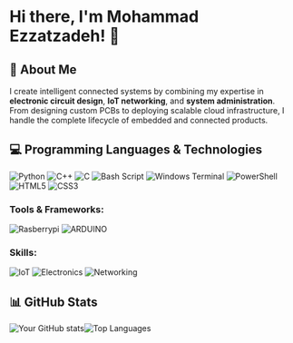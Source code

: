 # Hi there, I'm Mohammad Ezzatzadeh! 👋

## 🚀 About Me
I create intelligent connected systems by combining my expertise in **electronic circuit design**, **IoT networking**, and **system administration**. From designing custom PCBs to deploying scalable cloud infrastructure, I handle the complete lifecycle of embedded and connected products.

## 💻 Programming Languages & Technologies

![Python](https://img.shields.io/badge/Python-3776AB?style=for-the-badge&logo=python&logoColor=white)
![C++](https://img.shields.io/badge/C%2B%2B-00599C?style=for-the-badge&logo=c%2B%2B&logoColor=white)
![C](https://img.shields.io/badge/C-00599C?style=for-the-badge&logo=c&logoColor=white)
![Bash Script](https://img.shields.io/badge/bash_script-%23121011.svg?style=for-the-badge&logo=gnu-bash&logoColor=white)
![Windows Terminal](https://img.shields.io/badge/Windows%20Terminal-%234D4D4D.svg?style=for-the-badge&logo=windows-terminal&logoColor=white)
![PowerShell](https://img.shields.io/badge/PowerShell-%235391FE.svg?style=for-the-badge&logo=powershell&logoColor=white)
![HTML5](https://img.shields.io/badge/html5-%23E34F26.svg?style=for-the-badge&logo=html5&logoColor=white)
![CSS3](https://img.shields.io/badge/css3-%231572B6.svg?style=for-the-badge&logo=css3&logoColor=white)

### Tools & Frameworks:

![Rasberrypi](https://img.shields.io/badge/Raspberry%20Pi-A22846?style=for-the-badge&logo=Raspberry%20Pi&logoColor=white)
![ARDUINO](https://img.shields.io/badge/Arduino-00979D?style=for-the-badge&logo=Arduino&logoColor=white)

### Skills:
![IoT](https://img.shields.io/badge/IoT-Expert-00B0FF?style=for-the-badge&logo=iot&logoColor=white)
![Electronics](https://img.shields.io/badge/Electronics-Design-8A2BE2?style=for-the-badge&logo=circuit-diagram&logoColor=white)
![Networking](https://img.shields.io/badge/Networking-Systems-228B22?style=for-the-badge&logo=network&logoColor=white)



## 📊 GitHub Stats

![Your GitHub stats](https://github-readme-stats.vercel.app/api?username=pakoti&show_icons=true&theme=radical)![Top Languages](https://github-readme-stats.vercel.app/api/top-langs/?username=pakoti&layout=compact&theme=radical)


